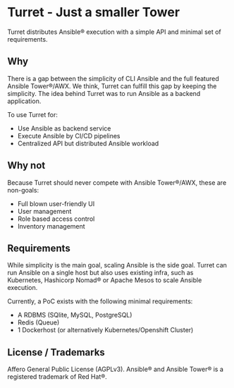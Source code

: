 # Turret - Just a smaller Tower

Turret distributes Ansible® execution with a simple API and minimal set of requirements.

## Why

There is a gap between the simplicity of CLI Ansible and the full featured Ansible Tower®/AWX. We think, Turret can fulfill this gap by keeping the simplicity. The idea behind Turret was to run Ansible as a backend application.

To use Turret for:

- Use Ansible as backend service
- Execute Ansible by CI/CD pipelines
- Centralized API but distributed Ansible workload

## Why not

Because Turret should never compete with Ansible Tower®/AWX, these are non-goals:

- Full blown user-friendly UI
- User management
- Role based access control
- Inventory management

## Requirements

While simplicity is the main goal, scaling Ansible is the side goal. Turret can run Ansible on a single host but also uses existing infra, such as Kubernetes, Hashicorp Nomad® or Apache Mesos to scale Ansible execution.

Currently, a PoC exists with the following minimal requirements:

- A RDBMS (SQlite, MySQL, PostgreSQL)
- Redis (Queue)
- 1 Dockerhost (or alternatively Kubernetes/Openshift Cluster)

## License / Trademarks

Affero General Public License (AGPLv3). Ansible® and Ansible Tower® is a registered trademark of Red Hat®.

